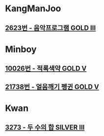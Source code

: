# KangManJoo
## [2623번 - 음악프로그램 GOLD III](https://www.acmicpc.net/problem/2623)

# Minboy
## [10026번 - 적록색약 GOLD V](https://www.acmicpc.net/problem/10026)
## [21738번 - 얼음깨기 펭귄 GOLD V](https://www.acmicpc.net/problem/21738)

# Kwan
## [3273 - 두 수의 합 SILVER III](https://www.acmicpc.net/problem/3273)

